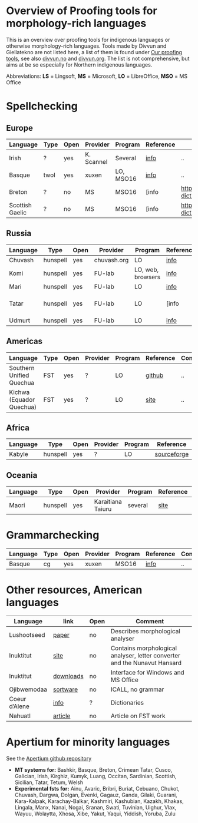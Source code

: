 Overview of Proofing tools for morphology-rich languages
========================================================


This is an overview over proofing tools for indigenous languages or otherwise morphology-rich languages. Tools made by Divvun and Giellatekno are not listed here, a list of them is found under [Our proofing tools](../index.html), see also [divvun.no](http://divvun.no) and [divvun.org](http://divvun.org). The list is not comprehensive, but aims at be so especially for Northern indigenous languages.


Abbreviations: **LS** = Lingsoft, **MS** = Microsoft, **LO** = LibreOffice‚ **MSO** = MS Office


# Spellchecking


##  Europe


|   Language | Type | Open | Provider | Program       | Reference | Comment
| --- | --- | --- | --- | --- | --- | --- 
|  Irish     | ?   |  yes   | K. Scannel  | Several  | [info](https://cadhan.com/gramadoir/) | ..
|  Basque    | twol |  yes   | xuxen  | LO, MSO16  | [info](http://xuxen.eus/eu/home)  | ..
|  Breton    | ?   |  no   | MS  | MSO16  | [info|https://extensions.libreoffice.org/extensions/spellchecking-dictionary-for-breton-language], [site](http://forum.linux.org.ba) | ..
|  Scottish Gaelic    | ?   |  no   | MS  | MSO16  | [info|https://extensions.libreoffice.org/extensions/spellchecking-dictionary-for-breton-language], [site](http://forum.linux.org.ba) | ..


##  Russia

|   Language | Type | Open | Provider | Program       | Reference | Comment
| --- | --- | --- | --- | --- | --- | --- 
|  Chuvash    | hunspell   |  yes   | chuvash.org  | LO  | [info](http://hunspell.chv.su/download.shtml) | ..
|  Komi    | hunspell   |  yes   | FU-lab  | LO, web, browsers  | [info](http://wiki.fu-lab.ru/index.php/Проверка_правописания_коми_языка) | ..
|  Mari    | hunspell   |  yes   | FU-lab  | LO  | [info](http://wiki.fu-lab.ru/index.php/Проверка_правописания_марийского_языка) | ..
|  Tatar    | hunspell   |  yes   | FU-lab  | LO  | [info|http://fu-lab.ru/pravopisanie],  [download](https://code.google.com/archive/p/fu-lab/downloads) | ..
|  Udmurt    | hunspell   |  yes   | FU-lab  | LO  | [info](http://wiki.fu-lab.ru/index.php/Проверка_правописания_удмуртского_языка) | ..


##  Americas

|   Language | Type | Open | Provider | Program       | Reference | Comment
| --- | --- | --- | --- | --- | --- | --- 
|  Southern Unified Quechua  | FST   |  yes   | ?  | LO  | [github](https://github.com/hinantin/LibreOfficePlugin/releases/tag/v0.3-beta.3) | ..
|  Kichwa (Equador Quechua)  | FST   |  yes   | ?  | LO  | [site](https://www.proz.com/profile/1399823) | ..


##  Africa

|   Language | Type | Open | Provider | Program       | Reference | Comment
| --- | --- | --- | --- | --- | --- | --- 
|  Kabyle  | hunspell   |  yes   | ?  | LO  | [sourceforge](https://sourceforge.net/projects/tiranteqbaylit/) | ..


##  Oceania

|   Language | Type | Open | Provider | Program       | Reference | Comment
| --- | --- | --- | --- | --- | --- | --- 
|  Maori  | hunspell   |  yes   | Karaitiana Taiuru  | several  | [site](http://www.taiuru.maori.nz/publications/digital-tools/te-ngutu-kura/) | ..






# Grammarchecking


|   Language | Type | Open | Provider | Program       | Reference | Comment
| --- | --- | --- | --- | --- | --- | --- 
|  Basque    | cg  |  yes   | xuxen | MSO16  | [info](http://xuxen.eus/eu/home)  | ..




# Other resources, American languages


|   Language | link | Open | Comment
| --- | --- | --- | --- 
|  Lushootseed    | [paper](https://faculty.washington.edu/ebender/papers/AU-guest-lecture.pdf)  |  no   | Describes morphological analyser
|  Inuktitut    | [site](http://inuktitutcomputing.ca)  |  no   | Contains morphological analyser, letter converter and the Nunavut Hansard
|  Inuktitut | [downloads](http://www.pirurvik.ca/productions/microsoft/downloads) | no | Interface for Windows and MS Office
|  Ojibwemodaa | [sortware](https://birchbarkbooks.com/all-online-titles/ojibwemodaa-software) | no | ICALL, no grammar
|  Coeur d’Alene | [info](http://academic.uprm.edu/~sbischoff/COLRC/) | ? | Dictionaries
|  Nahuatl | [article](https://pdfs.semanticscholar.org/263c/394f870f31f92c5eb69966bd1008499cc90d.pdf) | no | Article on FST work


# Apertium for minority languages

See the [Apertium github repository](https://github.com/apertium)

- **MT systems for:** Bashkir, Basque, Breton, Crimean Tatar, Cusco, Galician, Irish, Kirghiz, Kumyk, Luang, Occitan, Sardinian, Scottish, Sicilian, Tatar, Tetum, Welsh
- **Experimental fsts for:** Ainu, Avaric, Bribri, Buriat, Cebuano, Chukot, Chuvash, Dargwa, Dolgan, Evenki, Gagauz, Ganda, Gilaki, Guarani, Kara-Kalpak, Karachay-Balkar, Kashmiri, Kashubian, Kazakh, Khakas, Lingala, Manx, Nanai, Nogai, Sranan, Swati, Tuvinian, Uighur, Vlax, Wayuu, Wolaytta, Xhosa, Xibe, Yakut, Yaqui, Yiddish, Yoruba, Zulu




